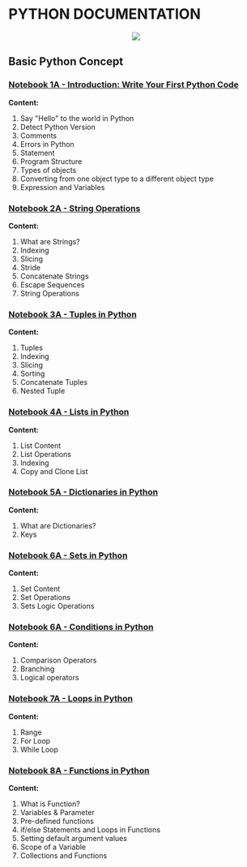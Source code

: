 # **PYTHON DOCUMENTATION**

<p align="center">
  <img src="https://github.com/dikoharyadhanto/Python-Documentation/blob/974247b3085fe09dbd80183a2530a7727aa79c55/python.png" />
</p>

## **Basic Python Concept**

### [Notebook 1A - Introduction: Write Your First Python Code](https://github.com/dikoharyadhanto/Python-Documentation/blob/2417b03a17a7d096f6e26a082cbc472ddffd8bd2/PY0101EN-1-1-Write_your_first_python_code.ipynb)

**Content:**

1. Say "Hello" to the world in Python
2. Detect Python Version
3. Comments
4. Errors in Python
5. Statement
6. Program Structure
7. Types of objects
8. Converting from one object type to a different object type
9. Expression and Variables

### [Notebook 2A - String Operations](https://github.com/dikoharyadhanto/Python-Documentation/blob/45a890facf786a86ed7b9a7300dbdaf92abd22f7/PY0101EN-1-2-Strings.ipynb)

**Content:**

1. What are Strings?
2. Indexing
3. Slicing
4. Stride
5. Concatenate Strings
6. Escape Sequences
7. String Operations

### [Notebook 3A - Tuples in Python](https://github.com/dikoharyadhanto/Python-Documentation/blob/6b8fb014648071e3e576e78a206828a5e1c47974/PY0101EN-2-1-Tuples.ipynb)

**Content:**

1. Tuples
2. Indexing
3. Slicing
4. Sorting
5. Concatenate Tuples
6. Nested Tuple

### [Notebook 4A - Lists in Python](https://github.com/dikoharyadhanto/Python-Documentation/blob/150752f6703530caae48aedfb7895f3ee242bdea/PY0101EN-2-2-Lists.ipynb)

**Content:**

1. List Content
2. List Operations
3. Indexing
4. Copy and Clone List

### [Notebook 5A - Dictionaries in Python](https://github.com/dikoharyadhanto/Python-Documentation/blob/150752f6703530caae48aedfb7895f3ee242bdea/PY0101EN-2-3-Dictionaries.ipynb)

**Content:**

1. What are Dictionaries?
2. Keys

### [Notebook 6A - Sets in Python](https://github.com/dikoharyadhanto/Python-Documentation/blob/150752f6703530caae48aedfb7895f3ee242bdea/PY0101EN-2-4-Sets.ipynb)

**Content:**

1. Set Content
2. Set Operations
3. Sets Logic Operations

### [Notebook 6A - Conditions in Python](https://github.com/dikoharyadhanto/Python-Documentation/blob/150752f6703530caae48aedfb7895f3ee242bdea/PY0101EN-3-1-Conditions.ipynb)

**Content:**

1. Comparison Operators
2. Branching
3. Logical operators

### [Notebook 7A - Loops in Python](https://github.com/dikoharyadhanto/Python-Documentation/blob/150752f6703530caae48aedfb7895f3ee242bdea/PY0101EN-3-2-Loops.ipynb)

**Content:**

1. Range
2. For Loop
3. While Loop

### [Notebook 8A - Functions in Python](https://github.com/dikoharyadhanto/Python-Documentation/blob/150752f6703530caae48aedfb7895f3ee242bdea/PY0101EN-3-3-Functions.ipynb)

**Content:**

1. What is Function?
2. Variables & Parameter
3. Pre-defined functions
4. if/else Statements and Loops in Functions
5. Setting default argument values
6. Scope of a Variable
7. Collections and Functions
